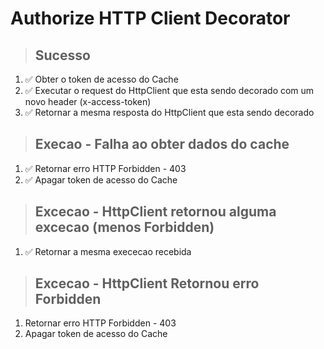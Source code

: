 # Authorize HTTP Client Decorator

> ## Sucesso
1. ✅ Obter o token de acesso do Cache
2. ✅ Executar o request do HttpClient que esta sendo decorado com um novo header (x-access-token)
3. ✅ Retornar a mesma resposta do HttpClient que esta sendo decorado

> ## Execao - Falha ao obter dados do cache
1. ✅ Retornar erro HTTP Forbidden - 403
2. ✅ Apagar token de acesso do Cache

> ## Excecao - HttpClient retornou alguma excecao (menos Forbidden)
1. ✅ Retornar a mesma exececao recebida

> ## Excecao - HttpClient Retornou erro Forbidden
1. Retornar erro HTTP Forbidden - 403
2. Apagar token de acesso do Cache